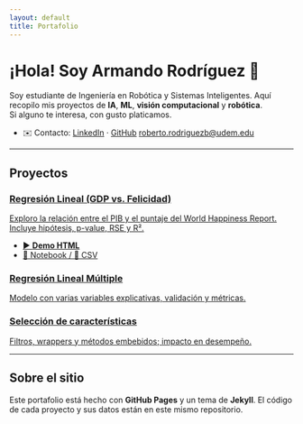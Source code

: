 ```yaml
---
layout: default
title: Portafolio
---
```


# ¡Hola! Soy Armando Rodríguez 👋

Soy estudiante de Ingeniería en Robótica y Sistemas Inteligentes. Aquí recopilo mis proyectos de **IA**, **ML**, **visión computacional** y **robótica**.  
Si alguno te interesa, con gusto platicamos.

- ✉️ Contacto: [LinkedIn](https://www.linkedin.com/) · [GitHub](https://github.com/Armandorodb) [roberto.rodriguezb@udem.edu](roberto.rodriguezb@udem.edu)

---

## Proyectos

<div class="cards">

<a class="card" href="/ProyectosArmandoRdz/projects/linear-regression">
  <h3>Regresión Lineal (GDP vs. Felicidad)</h3>
  <p>Exploro la relación entre el PIB y el puntaje del World Happiness Report.
     Incluye hipótesis, p-value, RSE y R².</p>
  <ul>
    <li>▶️ <strong>Demo HTML</strong></li>
    <li>📓 Notebook / 📄 CSV</li>
  </ul>
</a>

<a class="card" href="/ProyectosArmandoRdz/projects/regression-multiple">
  <h3>Regresión Lineal Múltiple</h3>
  <p>Modelo con varias variables explicativas, validación y métricas.</p>
</a>

<a class="card" href="/ProyectosArmandoRdz/projects/feature-selection">
  <h3>Selección de características</h3>
  <p>Filtros, wrappers y métodos embebidos; impacto en desempeño.</p>
</a>

<!-- Repite <a class="card">...</a> por cada proyecto -->
</div>

---

## Sobre el sitio
Este portafolio está hecho con **GitHub Pages** y un tema de **Jekyll**. El código de cada proyecto y sus datos están en este mismo repositorio.
<link rel="stylesheet" href="/ProyectosArmandoRdz/assets/style.css">
